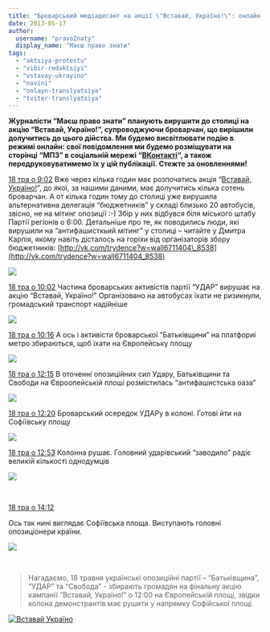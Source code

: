 ```yaml
---
title: "Броварський медіадесант на акції \"Вставай, Україно!\": онлайн-репортаж з \"гарячої точки\""
date: 2013-05-17
author: 
  username: "pravoZnaty"
  display_name: "Маєш право знати"
tags: 
  - "aktsiya-protestu"
  - "vibir-redaktsiyi"
  - "vstavay-ukrayino"
  - "novini"
  - "onlayn-translyatsiya"
  - "tviter-translyatsiya"
---
```


**Журналісти “Маєш право знати” планують вирушити до столиці на акцію “Вставай, Україно!”, супроводжуючи броварчан, що вирішили долучитись до цього дійства. Ми будемо висвітлювати подію в режимі онлайн: свої повідомлення ми будемо розміщувати на сторінці “МПЗ” в соціальній мережі “[ВКонтакті](http://vk.com/pravo.znaty.brovary)“, а також передруковуватимемо їх у цій публікації. Стежте за оновленнями!**

[18 тра о 9:02](http://vk.com/wall-33385818_1400) Вже через кілька годин має розпочатись акція “[Вставай, Україно!](http://uk.wikipedia.org/wiki/%D0%92%D1%81%D1%82%D0%B0%D0%B2%D0%B0%D0%B9,_%D0%A3%D0%BA%D1%80%D0%B0%D1%97%D0%BD%D0%BE!)”, до якої, за нашими даними, має долучитись кілька сотень броварчан. А от кілька годин тому до столиці уже вирушила альтернативна делегація “бюджетників” у складі близько 20 автобусів, звісно, не на мітинг опозиції :-) Збір у них відбувся біля міського штабу Партії регіонів о 6:00. Детальніше про те, як поводились люди, які вирушили на “антифашисткьий мітинг” у столиці – читайте у Дмитра Карпія, якому навіть дісталось на горіхи від організаторів збору бюджетників: [http://vk.com/trydence?w=wall6711404\_8538](http://vk.com/trydence?w=wall6711404_8538)

![](http://cs421630.vk.me/v421630900/47fe/TBZ8l-rjYoE.jpg)

[18 тра о 10:02](http://vk.com/wall-33385818_1403) Частина броварських активістів партії “УДАР” вирушає на акцію “Вставай, Україно!” Організовано на автобусах їхати не ризикнули, громадський транспорт надійніше

![](http://cs421630.vk.me/v421630900/4807/EWwmrQmNDgs.jpg)

[18 тра о 10:16](http://vk.com/wall-33385818_1404) А ось і активісти броварської “Батьківщини” на платфориі метро збираються, щоб їхати на Європейську площу

![](http://cs421630.vk.me/v421630900/4811/AEbNdwa4KEs.jpg)

[18 тра о 12:15](http://vk.com/wall-33385818_1405) В оточенні опозиційних сил Удару, Батьківщини та Свободи на Євроопейській плоші розмістилась “антифашистська оаза”

![](http://cs421630.vk.me/v421630900/481b/jPebW6atv04.jpg)

[18 тра о 12:20](/wall-33385818_1406) Броварський осередок УДАРу в колоні. Готові йти на Софіївську площу

![](http://cs421630.vk.me/v421630900/4825/N_ySA_CV6qk.jpg)

[18 тра о 12:53](http://vk.com/wall-33385818_1407) Колонна рушає. Головний ударівський “заводило” радіє великій кількості однодумців

![](http://cs421630.vk.me/v421630900/482f/rEpEUjWEb1Y.jpg)

 

[18 тра о 14:12](http://vk.com/wall-33385818_1408)

Ось так нині виглядає Софіївська площа. Виступають головні опозиціонери країни.

![](http://cs421630.vk.me/v421630900/4839/QANYG1KHj1g.jpg)

 

> Нагадаємо, 18 травня українські опозиційні партії – “Батьківщина”, “УДАР” та “Свобода” - збирають громадян на фінальну акцію кампанії ”Вставай, Україно!” о 12:00 на Європейській площі, звідки колона демонстрантів має рушити у напрямку Софійської площі.

[![Вставай Україно](https://mpz.brovary.org/wp-content/uploads/2013/05/Vstavay-Ukrayino.jpg)](https://mpz.brovary.org/wp-content/uploads/2013/05/Vstavay-Ukrayino.jpg "Броварський медіадесант на акції ")
